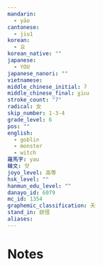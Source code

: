 ```yaml
---
mandarin:
  - yāo
cantonese:
  - jiu1
korean:
  - 요
korean_native: ""
japanese:
  - YOU
japanese_nanori: ""
vietnamese:
middle_chinese_initial: ʔ
middle_chinese_final: ɣiᴇu
stroke_count: "7"
radical: 女
skip_number: 1-3-4
grade_level: 6
pos: ""
english:
  - goblin
  - monster
  - witch
羅馬字: yau
韓文: 얏
joyo_level: 高等
hsk_level: ""
hanmun_edu_level: ""
danayo_id: 6079
mc_id: 1354
graphemic_classification: 夭
stand_in: 妖怪
aliases:
---
```


# Notes
